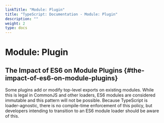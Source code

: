 ```yaml
---
linkTitle: "Module: Plugin"
title: "TypeScript: Documentation - Module: Plugin"
description: ""
weight: 2
type: docs
---
```


# Module: Plugin

## The Impact of ES6 on Module Plugins {#the-impact-of-es6-on-module-plugins}

Some plugins add or modify top-level exports on existing modules.
While this is legal in CommonJS and other loaders, ES6 modules are considered immutable and this pattern will not be possible.
Because TypeScript is loader-agnostic, there is no compile-time enforcement of this policy, but developers intending to transition to an ES6 module loader should be aware of this.
